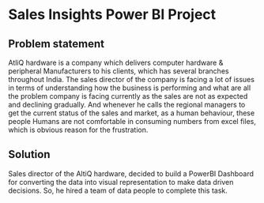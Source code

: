 # Sales Insights Power BI Project

## Problem statement

AtliQ hardware is a company which delivers computer hardware & peripheral 
Manufacturers to his clients, which has several branches throughout India. The sales director of the company is facing a lot of
issues in terms of understanding how the business is performing and what are all the problem company is
facing currently as the sales are not as expected and declining gradually. And whenever he calls the regional managers
to get the current status of the sales and market, as a human behaviour, these people 
Humans are not comfortable in consuming numbers from excel files, which is obvious reason for the frustration.

## Solution

Sales director of the AltiQ hardware, decided to build a PowerBI Dashboard for converting the data into 
visual representation to make data driven decisions. So, he hired a team of data people to complete this task.
